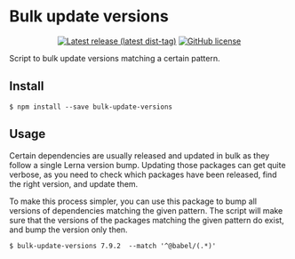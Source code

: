 # Bulk update versions

<p align="center">
  <a href="https://www.npmjs.com/package/emmenko/update-versions"><img src="https://badgen.net/npm/v/emmenko/update-versions" alt="Latest release (latest dist-tag)" /></a> <a href="https://github.com/emmenko/bulk-update-versions/blob/master/LICENSE"><img src="https://badgen.net/github/license/emmenko/bulk-update-versions" alt="GitHub license" /></a>
</p>

Script to bulk update versions matching a certain pattern.

## Install

```
$ npm install --save bulk-update-versions
```

## Usage

Certain dependencies are usually released and updated in bulk as they follow a single Lerna version bump. Updating those packages can get quite verbose, as you need to check which packages have been released, find the right version, and update them.

To make this process simpler, you can use this package to bump all versions of dependencies matching the given pattern. The script will make sure that the versions of the packages matching the given pattern do exist, and bump the version only then.

```
$ bulk-update-versions 7.9.2  --match '^@babel/(.*)'
```